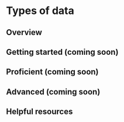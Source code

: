 # Types of data

## Overview 


## Getting started (coming soon)


## Proficient (coming soon)


## Advanced (coming soon)


## Helpful resources  
